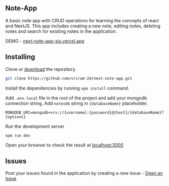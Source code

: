## Note-App

A basic note app with CRUD operations for learning the concepts of react and NextJS. This app includes creating a new note, editing notes, deleting notes and search for existing notes in the application.

DEMO - [next-note-app-six.vercel.app](https://next-note-app-six.vercel.app/ "https://next-note-app-six.vercel.app")
## Installing

Clone or [download](https://github.com/sriram-24/next-note-app/archive/refs/heads/main.zip) the repository.

```bash
git clone https://github.com/sriram-24/next-note-app.git
```

Install the dependencies by running `npm install` command.

Add `.env.local` file in the root of the project and add your mongodb connection string. Add `notesdb` string in `{databaseName}` placeholder.

```.env
MONGODB_URI=mongodb+srv://{username}:{password}@{host}/{databaseName}?{options}
```

Run the development server

```bash
npm run dev
```

Open your browser to check the result at [localhost:3000](http://localhost:3000/)


## Issues

Post your issues found in the application by creating a new issue - [Open an Issue](https://github.com/sriram-24/next-note-app/issues/new)
